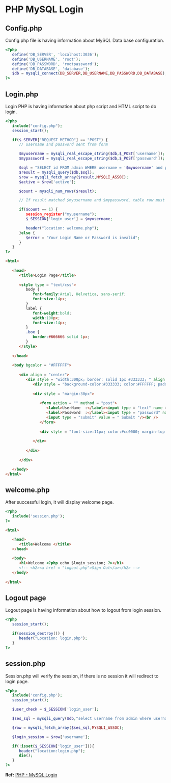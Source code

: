 # PHP MySQL Login

## Config.php

Config.php file is having information about MySQL Data base configuration.

```php
<?php
   define('DB_SERVER', 'localhost:3036');
   define('DB_USERNAME', 'root');
   define('DB_PASSWORD', 'rootpassword');
   define('DB_DATABASE', 'database');
   $db = mysqli_connect(DB_SERVER,DB_USERNAME,DB_PASSWORD,DB_DATABASE);
?>
```

## Login.php

Login PHP is having information about php script and HTML script to do login.

```php
<?php
   include("config.php");
   session_start();

   if($_SERVER["REQUEST_METHOD"] == "POST") {
      // username and password sent from form

      $myusername = mysqli_real_escape_string($db,$_POST['username']);
      $mypassword = mysqli_real_escape_string($db,$_POST['password']);

      $sql = "SELECT id FROM admin WHERE username = '$myusername' and passcode = '$mypassword'";
      $result = mysqli_query($db,$sql);
      $row = mysqli_fetch_array($result,MYSQLI_ASSOC);
      $active = $row['active'];

      $count = mysqli_num_rows($result);

      // If result matched $myusername and $mypassword, table row must be 1 row

      if($count == 1) {
         session_register("myusername");
         $_SESSION['login_user'] = $myusername;

         header("location: welcome.php");
      }else {
         $error = "Your Login Name or Password is invalid";
      }
   }
?>
```

```html
<html>
   
   <head>
      <title>Login Page</title>
      
      <style type = "text/css">
         body {
            font-family:Arial, Helvetica, sans-serif;
            font-size:14px;
         }
         label {
            font-weight:bold;
            width:100px;
            font-size:14px;
         }
         .box {
            border:#666666 solid 1px;
         }
      </style>
      
   </head>
   
   <body bgcolor = "#FFFFFF">
	
      <div align = "center">
         <div style = "width:300px; border: solid 1px #333333; " align = "left">
            <div style = "background-color:#333333; color:#FFFFFF; padding:3px;"><b>Login</b></div>
				
            <div style = "margin:30px">
               
               <form action = "" method = "post">
                  <label>UserName  :</label><input type = "text" name = "username" class = "box"/><br /><br />
                  <label>Password  :</label><input type = "password" name = "password" class = "box" /><br/><br />
                  <input type = "submit" value = " Submit "/><br />
               </form>
               
               <div style = "font-size:11px; color:#cc0000; margin-top:10px"><?php echo $error; ?></div>
					
            </div>
				
         </div>
			
      </div>

   </body>
</html>
```

## welcome.php

After successful login, it will display welcome page.

```php
<?php
   include('session.php');
?>
```

```html
<html>

   <head>
      <title>Welcome </title>
   </head>
   
   <body>
      <h1>Welcome <?php echo $login_session; ?></h1> 
      <!-- <h2><a href = "logout.php">Sign Out</a></h2> -->
   </body>
   
</html>
```

## Logout page

Logout page is having information about how to logout from login session.

```php
<?php
   session_start();

   if(session_destroy()) {
      header("Location: login.php");
   }
?>
```

## session.php

Session.php will verify the session, if there is no session it will redirect to login page.

```php
<?php
   include('config.php');
   session_start();

   $user_check = $_SESSION['login_user'];

   $ses_sql = mysqli_query($db,"select username from admin where username = '$user_check' ");

   $row = mysqli_fetch_array($ses_sql,MYSQLI_ASSOC);

   $login_session = $row['username'];

   if(!isset($_SESSION['login_user'])){
      header("location:login.php");
      die();
   }
?>
```

**Ref:** [PHP - MySQL Login](https://www.tutorialspoint.com/php/php_mysql_login.htm)
